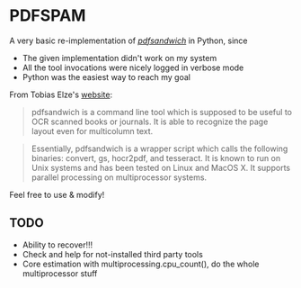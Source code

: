 PDFSPAM
=======

A very basic re-implementation of _[pdfsandwich][1]_ in Python, since

- The given implementation didn't work on my system
- All the tool invocations were nicely logged in verbose mode
- Python was the easiest way to reach my goal

From Tobias Elze's [website][1]:

[1]: http://www.tobias-elze.de/pdfsandwich/

> pdfsandwich is a command line tool which is supposed to be useful to
> OCR scanned books or journals. It is able to recognize the page layout
> even for multicolumn text.

> Essentially, pdfsandwich is a wrapper script which calls the following
> binaries: convert, gs, hocr2pdf, and tesseract. It is known to run on
> Unix systems and has been tested on Linux and MacOS X. It supports
> parallel processing on multiprocessor systems.

Feel free to use & modify!

TODO
----
- Ability to recover!!!
- Check and help for not-installed third party tools
- Core estimation with multiprocessing.cpu_count(), do the whole multiprocessor stuff
